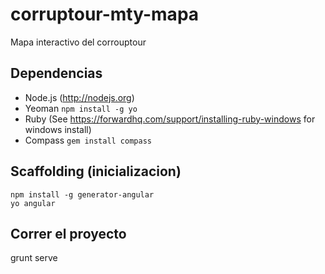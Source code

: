corruptour-mty-mapa
===================

Mapa interactivo del corrouptour

Dependencias
-----

* Node.js (http://nodejs.org)
* Yeoman `npm install -g yo`
* Ruby (See https://forwardhq.com/support/installing-ruby-windows for windows install)
* Compass `gem install compass`

Scaffolding (inicializacion)
-----
   
    npm install -g generator-angular
    yo angular

Correr el proyecto
-----
grunt serve
